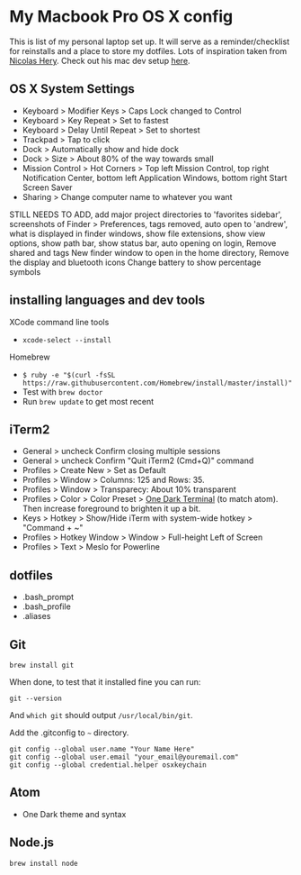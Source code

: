 # My Macbook Pro OS X config
This is list of my personal laptop set up. It will serve as a reminder/checklist for reinstalls and a place to store my  dotfiles.
Lots of inspiration taken from [Nicolas Hery](https://github.com/nicolashery). Check out his mac dev setup [here](https://github.com/nicolashery/mac-dev-setup).

## OS X System Settings

- Keyboard > Modifier Keys > Caps Lock changed to Control
- Keyboard > Key Repeat > Set to fastest
- Keyboard > Delay Until Repeat > Set to shortest
- Trackpad > Tap to click
- Dock > Automatically show and hide dock
- Dock > Size > About 80% of the way towards small
- Mission Control > Hot Corners > Top left Mission Control, top right Notification Center, bottom left Application Windows, bottom right Start Screen Saver 
- Sharing > Change computer name to whatever you want

STILL NEEDS TO ADD, add major project directories to 'favorites sidebar', screenshots of Finder > Preferences, tags removed, auto open to 'andrew', what is displayed in finder windows, show file extensions, show view options, show path bar, show status bar, auto opening on login, Remove shared and tags
New finder window to open in the home directory, Remove the display and bluetooth icons
Change battery to show percentage symbols

## installing languages and dev tools

XCode command line tools

- `xcode-select --install`

Homebrew

- `$ ruby -e "$(curl -fsSL https://raw.githubusercontent.com/Homebrew/install/master/install)"`
- Test with `brew doctor`
- Run `brew update` to get most recent

## iTerm2

- General > uncheck Confirm closing multiple sessions 
- General > uncheck Confirm "Quit iTerm2 (Cmd+Q)" command
- Profiles > Create New > Set as Default
- Profiles > Window > Columns: 125 and Rows: 35.
- Profiles > Window > Transparecy: About 10% transparent
- Profiles > Color > Color Preset > [One Dark Terminal](https://github.com/nathanbuchar/one-dark-terminal) (to match atom). Then increase foreground to brighten it up a bit.
- Keys > Hotkey > Show/Hide iTerm with system-wide hotkey > "Command + ~"
- Profiles > Hotkey Window > Window > Full-height Left of Screen
- Profiles > Text > Meslo for Powerline

## dotfiles

- .bash_prompt
- .bash_profile
- .aliases

## Git

`brew install git`

When done, to test that it installed fine you can run:

```
git --version
```

And `which git` should output `/usr/local/bin/git`.

Add the .gitconfig to `~` directory.

```
git config --global user.name "Your Name Here"
git config --global user.email "your_email@youremail.com"
git config --global credential.helper osxkeychain
```

## Atom

- One Dark theme and syntax

## Node.js

`brew install node`


